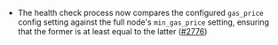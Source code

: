 - The health check process now compares the configured `gas_price` config setting against the full node's `min_gas_price` setting, ensuring that the former is at least equal to the latter
  ([#2776](https://github.com/soohoio/hermes/issues/2776))
